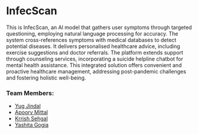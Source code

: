 # InfecScan

This is InfecScan, an Al model that gathers user symptoms through targeted questioning, employing natural language processing for accuracy. The system cross-references symptoms with medical databases to detect potential diseases. It delivers personalised healthcare advice, including exercise suggestions and doctor referrals. The platform extends support through counseling services, incorporating a suicide helpline chatbot for mental health assistance.
This integrated solution offers convenient and proactive healthcare management, addressing post-pandemic challenges and fostering holistic well-being.

### Team Members:
- [Yug Jindal](https://github.com/yugjindal22)
- [Apoorv Mittal](https://github.com/apoorv012)
- [Krrish Sehgal](https://github.com/kishu567)
- [Yashita Gogia](https://github.com/yag1109)
